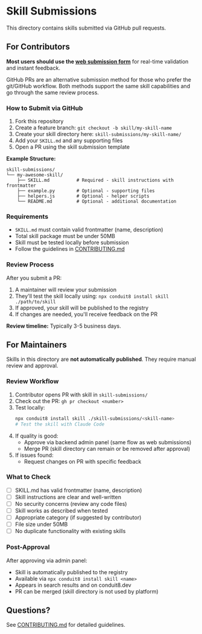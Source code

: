 # Skill Submissions

This directory contains skills submitted via GitHub pull requests.

## For Contributors

**Most users should use the [web submission form](https://conduit8.dev)** for real-time validation and instant feedback.

GitHub PRs are an alternative submission method for those who prefer the git/GitHub workflow. Both methods support the same skill capabilities and go through the same review process.

### How to Submit via GitHub

1. Fork this repository
2. Create a feature branch: `git checkout -b skill/my-skill-name`
3. Create your skill directory here: `skill-submissions/my-skill-name/`
4. Add your `SKILL.md` and any supporting files
5. Open a PR using the skill submission template

**Example Structure:**
```
skill-submissions/
└── my-awesome-skill/
    ├── SKILL.md          # Required - skill instructions with frontmatter
    ├── example.py        # Optional - supporting files
    ├── helpers.js        # Optional - helper scripts
    └── README.md         # Optional - additional documentation
```

### Requirements

- `SKILL.md` must contain valid frontmatter (name, description)
- Total skill package must be under 50MB
- Skill must be tested locally before submission
- Follow the guidelines in [CONTRIBUTING.md](../CONTRIBUTING.md)

### Review Process

After you submit a PR:

1. A maintainer will review your submission
2. They'll test the skill locally using: `npx conduit8 install skill ./path/to/skill`
3. If approved, your skill will be published to the registry
4. If changes are needed, you'll receive feedback on the PR

**Review timeline:** Typically 3-5 business days.

## For Maintainers

Skills in this directory are **not automatically published**. They require manual review and approval.

### Review Workflow

1. Contributor opens PR with skill in `skill-submissions/`
2. Check out the PR: `gh pr checkout <number>`
3. Test locally:
   ```bash
   npx conduit8 install skill ./skill-submissions/<skill-name>
   # Test the skill with Claude Code
   ```
4. If quality is good:
   - Approve via backend admin panel (same flow as web submissions)
   - Merge PR (skill directory can remain or be removed after approval)
5. If issues found:
   - Request changes on PR with specific feedback

### What to Check

- [ ] SKILL.md has valid frontmatter (name, description)
- [ ] Skill instructions are clear and well-written
- [ ] No security concerns (review any code files)
- [ ] Skill works as described when tested
- [ ] Appropriate category (if suggested by contributor)
- [ ] File size under 50MB
- [ ] No duplicate functionality with existing skills

### Post-Approval

After approving via admin panel:
- Skill is automatically published to the registry
- Available via `npx conduit8 install skill <name>`
- Appears in search results and on conduit8.dev
- PR can be merged (skill directory is not used by platform)

## Questions?

See [CONTRIBUTING.md](../CONTRIBUTING.md) for detailed guidelines.
